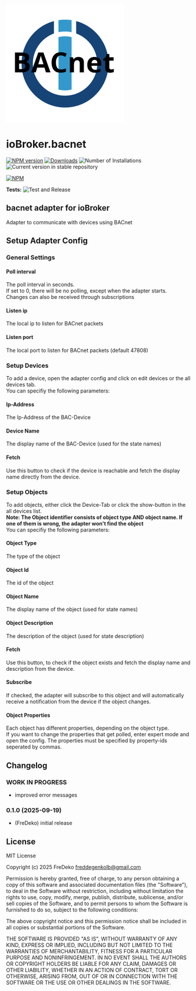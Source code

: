 ![Logo](admin/bacnet.png)
# ioBroker.bacnet

[![NPM version](https://img.shields.io/npm/v/iobroker.bacnet.svg)](https://www.npmjs.com/package/iobroker.bacnet)
[![Downloads](https://img.shields.io/npm/dm/iobroker.bacnet.svg)](https://www.npmjs.com/package/iobroker.bacnet)
![Number of Installations](https://iobroker.live/badges/bacnet-installed.svg)
![Current version in stable repository](https://iobroker.live/badges/bacnet-stable.svg)

[![NPM](https://nodei.co/npm/iobroker.bacnet.png?downloads=true)](https://nodei.co/npm/iobroker.bacnet/)

**Tests:** ![Test and Release](https://github.com/FreDeko06/ioBroker.bacnet/workflows/Test%20and%20Release/badge.svg)

## bacnet adapter for ioBroker

Adapter to communicate with devices using BACnet

## Setup Adapter Config

### General Settings

#### Poll interval
The poll interval in seconds.  
If set to 0, there will be no polling, except when the adapter starts.  
Changes can also be received through subscriptions

#### Listen ip
The local ip to listen for BACnet packets

#### Listen port
The local port to listen for BACnet packets (default 47808)

### Setup Devices
To add a device, open the adapter config and click on edit devices or the all devices tab.  
You can specifiy the following parameters:

#### Ip-Address
The Ip-Address of the BAC-Device

#### Device Name
The display name of the BAC-Device (used for the state names)  

#### Fetch
Use this button to check if the device is reachable and fetch the display name directly from the device.

### Setup Objects
To add objects, either click the Device-Tab or click the show-button in the all devices list.  
**Note: The Object identifier consists of object type AND object name. If one of them is wrong, the adapter won't find the object**  
You can specifiy the following parameters:

#### Object Type
The type of the object

#### Object Id
The id of the object  

#### Object Name
The display name of the object (used for state names)

#### Object Description
The description of the object (used for state description)

#### Fetch
Use this button, to check if the object exists and fetch the display name and description from the device.

#### Subscribe
If checked, the adapter will subscribe to this object and will automatically receive a notification from the device if the object changes.

#### Object Properties
Each object has different properties, depending on the object type.  
If you want to change the properties that get polled, enter expert mode and open the config.
The properties must be specified by property-ids seperated by commas.


## Changelog
### **WORK IN PROGRESS**
* improved error messages

### 0.1.0 (2025-09-19)
* (FreDeko) initial release

## License
MIT License

Copyright (c) 2025 FreDeko <freddegenkolb@gmail.com>

Permission is hereby granted, free of charge, to any person obtaining a copy
of this software and associated documentation files (the "Software"), to deal
in the Software without restriction, including without limitation the rights
to use, copy, modify, merge, publish, distribute, sublicense, and/or sell
copies of the Software, and to permit persons to whom the Software is
furnished to do so, subject to the following conditions:

The above copyright notice and this permission notice shall be included in all
copies or substantial portions of the Software.

THE SOFTWARE IS PROVIDED "AS IS", WITHOUT WARRANTY OF ANY KIND, EXPRESS OR
IMPLIED, INCLUDING BUT NOT LIMITED TO THE WARRANTIES OF MERCHANTABILITY,
FITNESS FOR A PARTICULAR PURPOSE AND NONINFRINGEMENT. IN NO EVENT SHALL THE
AUTHORS OR COPYRIGHT HOLDERS BE LIABLE FOR ANY CLAIM, DAMAGES OR OTHER
LIABILITY, WHETHER IN AN ACTION OF CONTRACT, TORT OR OTHERWISE, ARISING FROM,
OUT OF OR IN CONNECTION WITH THE SOFTWARE OR THE USE OR OTHER DEALINGS IN THE
SOFTWARE.
